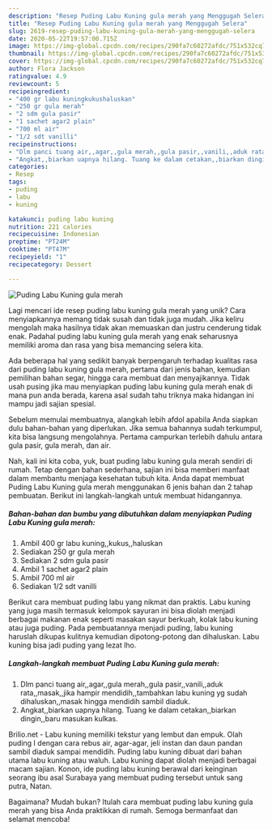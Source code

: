 ```yaml
---
description: "Resep Puding Labu Kuning gula merah yang Menggugah Selera"
title: "Resep Puding Labu Kuning gula merah yang Menggugah Selera"
slug: 2619-resep-puding-labu-kuning-gula-merah-yang-menggugah-selera
date: 2020-05-22T19:57:00.715Z
image: https://img-global.cpcdn.com/recipes/290fa7c60272afdc/751x532cq70/puding-labu-kuning-gula-merah-foto-resep-utama.jpg
thumbnail: https://img-global.cpcdn.com/recipes/290fa7c60272afdc/751x532cq70/puding-labu-kuning-gula-merah-foto-resep-utama.jpg
cover: https://img-global.cpcdn.com/recipes/290fa7c60272afdc/751x532cq70/puding-labu-kuning-gula-merah-foto-resep-utama.jpg
author: Flora Jackson
ratingvalue: 4.9
reviewcount: 5
recipeingredient:
- "400 gr labu kuningkukushaluskan"
- "250 gr gula merah"
- "2 sdm gula pasir"
- "1 sachet agar2 plain"
- "700 ml air"
- "1/2 sdt vanilli"
recipeinstructions:
- "Dlm panci tuang air,,agar,,gula merah,,gula pasir,,vanili,,aduk rata,,masak,,jika hampir mendidih,,tambahkan labu kuning yg sudah dihaluskan,,masak hingga mendidih sambil diaduk."
- "Angkat,,biarkan uapnya hilang. Tuang ke dalam cetakan,,biarkan dingin,,baru masukan kulkas."
categories:
- Resep
tags:
- puding
- labu
- kuning

katakunci: puding labu kuning 
nutrition: 221 calories
recipecuisine: Indonesian
preptime: "PT24M"
cooktime: "PT47M"
recipeyield: "1"
recipecategory: Dessert

---
```



![Puding Labu Kuning gula merah](https://img-global.cpcdn.com/recipes/290fa7c60272afdc/751x532cq70/puding-labu-kuning-gula-merah-foto-resep-utama.jpg)

Lagi mencari ide resep puding labu kuning gula merah yang unik? Cara menyiapkannya memang tidak susah dan tidak juga mudah. Jika keliru mengolah maka hasilnya tidak akan memuaskan dan justru cenderung tidak enak. Padahal puding labu kuning gula merah yang enak seharusnya memiliki aroma dan rasa yang bisa memancing selera kita.

Ada beberapa hal yang sedikit banyak berpengaruh terhadap kualitas rasa dari puding labu kuning gula merah, pertama dari jenis bahan, kemudian pemilihan bahan segar, hingga cara membuat dan menyajikannya. Tidak usah pusing jika mau menyiapkan puding labu kuning gula merah enak di mana pun anda berada, karena asal sudah tahu triknya maka hidangan ini mampu jadi sajian spesial.

Sebelum memulai membuatnya, alangkah lebih afdol apabila Anda siapkan dulu bahan-bahan yang diperlukan. Jika semua bahannya sudah terkumpul, kita bisa langsung mengolahnya. Pertama campurkan terlebih dahulu antara gula pasir, gula merah, dan air.


Nah, kali ini kita coba, yuk, buat puding labu kuning gula merah sendiri di rumah. Tetap dengan bahan sederhana, sajian ini bisa memberi manfaat dalam membantu menjaga kesehatan tubuh kita. Anda dapat membuat Puding Labu Kuning gula merah menggunakan 6 jenis bahan dan 2 tahap pembuatan. Berikut ini langkah-langkah untuk membuat hidangannya.

<!--inarticleads1-->

##### Bahan-bahan dan bumbu yang dibutuhkan dalam menyiapkan Puding Labu Kuning gula merah:

1. Ambil 400 gr labu kuning,,kukus,,haluskan
1. Sediakan 250 gr gula merah
1. Sediakan 2 sdm gula pasir
1. Ambil 1 sachet agar2 plain
1. Ambil 700 ml air
1. Sediakan 1/2 sdt vanilli


Berikut cara membuat puding labu yang nikmat dan praktis. Labu kuning yang juga masih termasuk kelompok sayuran ini bisa diolah menjadi berbagai makanan enak seperti masakan sayur berkuah, kolak labu kuning atau juga puding. Pada pembuatannya menjadi puding, labu kuning haruslah dikupas kulitnya kemudian dipotong-potong dan dihaluskan. Labu kuning bisa jadi puding yang lezat lho. 

<!--inarticleads2-->

##### Langkah-langkah membuat Puding Labu Kuning gula merah:

1. Dlm panci tuang air,,agar,,gula merah,,gula pasir,,vanili,,aduk rata,,masak,,jika hampir mendidih,,tambahkan labu kuning yg sudah dihaluskan,,masak hingga mendidih sambil diaduk.
1. Angkat,,biarkan uapnya hilang. Tuang ke dalam cetakan,,biarkan dingin,,baru masukan kulkas.


Brilio.net - Labu kuning memiliki tekstur yang lembut dan empuk. Olah puding I dengan cara rebus air, agar-agar, jeli instan dan daun pandan sambil diaduk sampai mendidih. Puding labu kuning dibuat dari bahan utama labu kuning atau waluh. Labu kuning dapat diolah menjadi berbagai macam sajian. Konon, ide puding labu kuning berawal dari keinginan seorang ibu asal Surabaya yang membuat puding tersebut untuk sang putra, Natan. 

Bagaimana? Mudah bukan? Itulah cara membuat puding labu kuning gula merah yang bisa Anda praktikkan di rumah. Semoga bermanfaat dan selamat mencoba!
